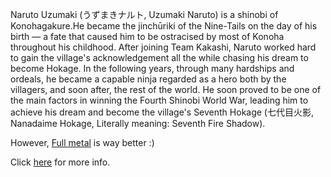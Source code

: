 Naruto Uzumaki (うずまきナルト, Uzumaki Naruto) is a shinobi of
Konohagakure.He became the jinchūriki of the Nine-Tails on 
the day of his birth — a fate that caused him to be ostracised
by most of Konoha throughout his childhood. After joining
Team Kakashi, Naruto worked hard to gain the village's
acknowledgement all the while chasing his dream to become Hokage.
In the following years, through many hardships and ordeals,
he became a capable ninja regarded as a hero both by the villagers,
and soon after, the rest of the world. He soon proved to be one of
the main factors in winning the Fourth Shinobi World War, leading
him to achieve his dream and become the village's Seventh Hokage
(七代目火影, Nanadaime Hokage, Literally meaning: Seventh Fire Shadow).

However, [Full metal](../Full\Metal\Alchemist/fma.md) is way better :)

Click [here](http://naruto.wikia.com/wiki/Naruto_Uzumaki) for more info.
